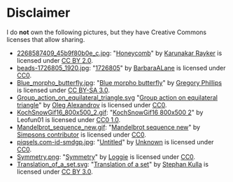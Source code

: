 # Disclaimer

I do **not** own the following pictures, but they have Creative Commons licenses that allow sharing.

- [2268587409_45b9f80b0e_c.jpg](images/2268587409_45b9f80b0e_c.jpg): "[Honeycomb](https://www.flickr.com/photos/krayker/2268587409)" by [Karunakar Rayker](https://www.flickr.com/photos/krayker/) is licensed under [CC BY 2.0](https://creativecommons.org/licenses/by/2.0/).
- [beads-1726805_1920.jpg](images/beads-1726805_1920.jpg): "[1726805](https://pixabay.com/illustrations/beads-fractal-abstract-pattern-1726805/)" by [BarbaraALane](https://pixabay.com/users/BarbaraALane-756613/) is licensed under [CC0](http://creativecommons.org/publicdomain/zero/1.0/).
- [Blue_morpho_butterfly.jpg](images/Blue_morpho_butterfly.jpg): "[Blue morpho butterfly](https://commons.wikimedia.org/wiki/File:Blue_morpho_butterfly.jpg)" by [Gregory Phillips](https://en.wikipedia.org/wiki/User:Hadal) is licensed under [CC BY-SA 3.0](https://creativecommons.org/licenses/by-sa/3.0/deed.en).
- [Group_action_on_equilateral_triangle.svg](images/Group_action_on_equilateral_triangle.svg) "[Group action on equilateral triangle](https://commons.wikimedia.org/wiki/File:Group_action_on_equilateral_triangle.svg)" by [Oleg Alexandrov](https://commons.wikimedia.org/wiki/User:Oleg_Alexandrov) is licensed under [CC0](http://creativecommons.org/publicdomain/zero/1.0/).
- [KochSnowGif16_800x500_2.gif](images/KochSnowGif16_800x500_2.gif): "[KochSnowGif16 800x500 2](https://commons.wikimedia.org/wiki/File:KochSnowGif16_800x500_2.gif)" by Leofun01 is licensed under [CC0 1.0](https://creativecommons.org/publicdomain/zero/1.0/deed.en).
- [Mandelbrot_sequence_new.gif](images/Mandelbrot_sequence_new.gif): "[Mandelbrot sequence new](https://en.wikipedia.org/wiki/File:Mandelbrot_sequence_new.gif)" by [Simpsons contributor](https://en.wikipedia.org/wiki/User:Simpsons_contributor) is licensed under [CC0](http://creativecommons.org/publicdomain/zero/1.0/).
- [piqsels.com-id-smdgp.jpg](images/piqsels.com-id-smdgp.jpg): "[Untitled](https://www.piqsels.com/en/public-domain-photo-smdgp)" by [Unknown](https://www.piqsels.com/en/public-domain-photo-smdgp) is licensed under [CC0](http://creativecommons.org/publicdomain/zero/1.0/).
- [Symmetry.png](images/Symmetry.png): "[Symmetry](https://commons.wikimedia.org/wiki/File:Symmetry.png)" by [Loggie](https://en.wikipedia.org/wiki/User:Loggie) is licensed under [CC0](http://creativecommons.org/publicdomain/zero/1.0/).
- [Translation_of_a_set.svg](images/Translation_of_a_set.svg): "[Translation of a set](https://en.wikipedia.org/wiki/File:Translation_of_a_set.svg)" by [Stephan Kulla](https://commons.wikimedia.org/wiki/User:Stephan_Kulla) is licensed under [CC BY 3.0](https://creativecommons.org/licenses/by/3.0/deed.en).

